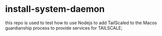 # install-system-daemon

this repo is used to test how to use Nodejs to add TailScaled to the Macos guardianship process to provide services for TAILSCALE;
